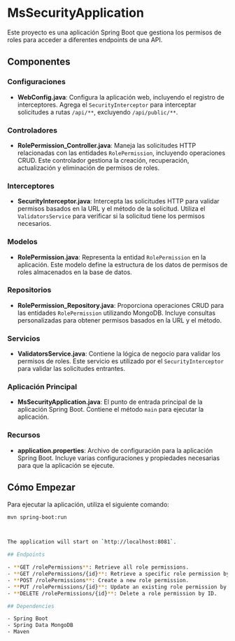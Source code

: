 # MsSecurityApplication

Este proyecto es una aplicación Spring Boot que gestiona los permisos de roles para acceder a diferentes endpoints de una API.

## Componentes

### Configuraciones

-   **WebConfig.java**: Configura la aplicación web, incluyendo el registro de interceptores. Agrega el `SecurityInterceptor` para interceptar solicitudes a rutas `/api/**`, excluyendo `/api/public/**`.

### Controladores

-   **RolePermission_Controller.java**: Maneja las solicitudes HTTP relacionadas con las entidades `RolePermission`, incluyendo operaciones CRUD. Este controlador gestiona la creación, recuperación, actualización y eliminación de permisos de roles.

### Interceptores

-   **SecurityInterceptor.java**: Intercepta las solicitudes HTTP para validar permisos basados en la URL y el método de la solicitud. Utiliza el `ValidatorsService` para verificar si la solicitud tiene los permisos necesarios.

### Modelos

-   **RolePermission.java**: Representa la entidad `RolePermission` en la aplicación. Este modelo define la estructura de los datos de permisos de roles almacenados en la base de datos.

### Repositorios

-   **RolePermission_Repository.java**: Proporciona operaciones CRUD para las entidades `RolePermission` utilizando MongoDB. Incluye consultas personalizadas para obtener permisos basados en la URL y el método.

### Servicios

-   **ValidatorsService.java**: Contiene la lógica de negocio para validar los permisos de roles. Este servicio es utilizado por el `SecurityInterceptor` para validar las solicitudes entrantes.

### Aplicación Principal

-   **MsSecurityApplication.java**: El punto de entrada principal de la aplicación Spring Boot. Contiene el método `main` para ejecutar la aplicación.

### Recursos

-   **application.properties**: Archivo de configuración para la aplicación Spring Boot. Incluye varias configuraciones y propiedades necesarias para que la aplicación se ejecute.

## Cómo Empezar

Para ejecutar la aplicación, utiliza el siguiente comando:

```bash
mvn spring-boot:run



The application will start on `http://localhost:8081`.

## Endpoints

- **GET /rolePermissions**: Retrieve all role permissions.
- **GET /rolePermissions/{id}**: Retrieve a specific role permission by ID.
- **POST /rolePermissions**: Create a new role permission.
- **PUT /rolePermissions/{id}**: Update an existing role permission by ID.
- **DELETE /rolePermissions/{id}**: Delete a role permission by ID.

## Dependencies

- Spring Boot
- Spring Data MongoDB
- Maven